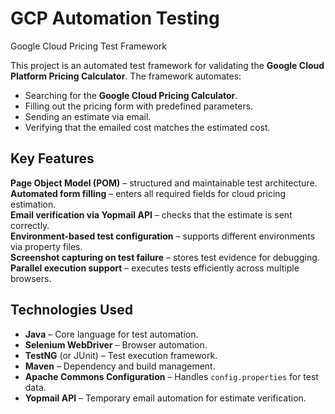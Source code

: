 # GCP Automation Testing
Google Cloud Pricing Test Framework

This project is an automated test framework for validating the **Google Cloud Platform Pricing Calculator**. The framework automates:
- Searching for the **Google Cloud Pricing Calculator**.
- Filling out the pricing form with predefined parameters.
- Sending an estimate via email.
- Verifying that the emailed cost matches the estimated cost.

##  Key Features

 **Page Object Model (POM)** – structured and maintainable test architecture.  
 **Automated form filling** – enters all required fields for cloud pricing estimation.  
 **Email verification via Yopmail API** – checks that the estimate is sent correctly.  
 **Environment-based test configuration** – supports different environments via property files.  
 **Screenshot capturing on test failure** – stores test evidence for debugging.  
 **Parallel execution support** – executes tests efficiently across multiple browsers.

##  Technologies Used

- **Java** – Core language for test automation.
- **Selenium WebDriver** – Browser automation.
- **TestNG** (or JUnit) – Test execution framework.
- **Maven** – Dependency and build management.
- **Apache Commons Configuration** – Handles `config.properties` for test data.
- **Yopmail API** – Temporary email automation for estimate verification.
